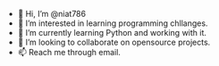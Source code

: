 - 👋 Hi, I’m @niat786
- 👀 I’m interested in learning programming chllanges.
- 🌱 I’m currently learning Python and working with it.
- 💞️ I’m looking to collaborate on opensource projects.
- 📫 Reach me through email.

<!---
niat786/niat786 is a ✨ special ✨ repository because its `README.md` (this file) appears on your GitHub profile.
You can click the Preview link to take a look at your changes.
--->
